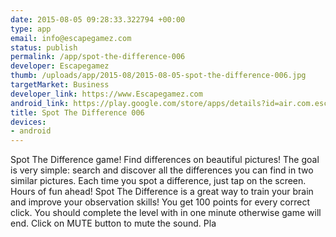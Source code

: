 ```yaml
--- 
date: 2015-08-05 09:28:33.322794 +00:00
type: app
email: info@escapegamez.com
status: publish
permalink: /app/spot-the-difference-006
developer: Escapegamez
thumb: /uploads/app/2015-08/2015-08-05-spot-the-difference-006.jpg
targetMarket: Business
developer_link: https://www.Escapegamez.com
android_link: https://play.google.com/store/apps/details?id=air.com.escapegamez.legacyspotthedifference
title: Spot The Difference 006
devices: 
- android
---
```


Spot The Difference game! Find differences on beautiful pictures!
The goal is very simple: search and discover all the differences you can find in two similar pictures.
Each time you spot a difference, just tap on the screen.
Hours of fun ahead! Spot The Difference is a great way to train your brain and improve your observation skills!
You get 100 points for every correct click. You should complete the level with in one minute otherwise game will end. 
Click on MUTE button to mute the sound. Pla
